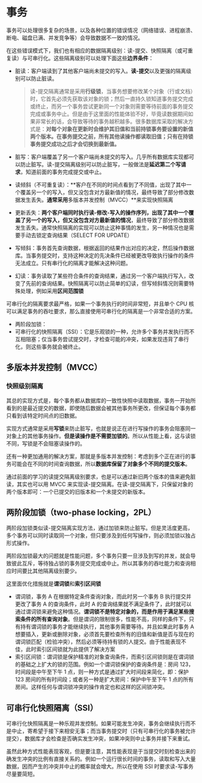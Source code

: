 # 事务

事务可以处理很多复杂的场景，以及各种位置的错误情况（网络错误、进程崩溃、断电、磁盘已满、并发竞争等）会导致数据不一致的情况。

在这些错误模式下，我们也有相应的数据隔离级别：读-提交、快照隔离（或可重复读）与可串行化。这些隔离级别可以处理下面这些**边界条件**：

- 脏读：客户端读到了其他客户端尚未提交的写入。**读-提交**以及更强的隔离级别可以防止脏读。

  > 读-提交隔离通常是采用**行级锁**，当事务想要修改某个对象（行或文档）时，它首先必须先获取该对象的锁；然后一直持久锁知道事务提交完成或终止，而另一个事务尝试更新同一个对象则需要等待前面的事务提交完成或事务中止。但是由于这里面的性能体验不好，毕竟读数据期间如果非常长的话，会导致等待的事务越积越多。很多数据库采取的解决方式是：**对每个对象在更新时会维护其旧值和当前持锁事务要设置的新值两个版本。在事务提交之前，所有其他读操作都读取旧值；只有在持锁事务提交成功之后才会切换到最新值。**

- 脏写：客户端覆盖了另一个客户端尚未提交的写入。几乎所有数据库实现都可以防止脏写。读-提交隔离级别可以防止脏写，一般做法是**延迟第二个写请求**，知道前面的事务完成提交或中止。

- 读倾斜（不可重复读）：**客户在不同的时间点看到了不同值，出现了其中一个覆盖另一个的写入，但又没包含对方最新值的情况，最终导致了部分修改数据发生丢失。**通常采用**多版本并发控制（MVCC）**来实现快照隔离

- 更新丢失：**两个客户端同时执行读-修改-写入的操作序列，出现了其中一个覆盖了另一个的写入，但又没包含对方最新值的情况**，最终导致了部分修改数据发生丢失。通常快照隔离的实现可以防止这种事情的发生，另一种情况也是需要手动去锁定查询结果（SELECT FOR UPDATE）

- 写倾斜：事务首先查询数据，根据返回的结果作出对应的决定，然后操作数据库。当事务提交时，支持这种决定的先决条件已经被更改导致执行操作的条件无法成立。只有串行化的隔离才能解决这种问题。

- 幻读：事务读取了某些符合条件的查询结果，通过另一个客户端执行写入，改变了先前的查询结果。快照隔离可以防止简单的幻读，但写倾斜情况则需要特殊处理，例如采用**区间范围锁**

可串行化的隔离要求最严格，如果一个事务执行的时间非常短，并且单个 CPU 核可以满足事务的吞吐要求，那么直接使用可串行化的隔离是一个非常合适的方案。

- 两阶段加锁：
- 可串行化的快照隔离（SSI）：它是乐观锁的一种，允许多个事务并发执行而不互相阻塞；仅当事务尝试提交时，才检查可能的冲突，如果发现违背了串行化，则这些事务就会被终止。

## 多版本并发控制（MVCC）

### 快照级别隔离

其总的实现方式是，每个事务都从数据库的一致性快照中读取数据，事务一开始所看到的是最近提交的数据，即使随后数据会被其他事务所更改，但保证每个事务都只看到该特定时间点的旧数据。

实现方式通常是采用**写锁**来防止脏写，也就是说正在进行写操作的事务会阻塞同一对象上的其他事务操作。**但是读操作是不需要加锁的**。所以从性能上看，这与读锁不同，写锁是不会阻塞读操作的。

还有一种更加通用的解决方案，那就是多版本并发控制：考虑到多个正在进行的事务可能会在不同的时间查询数据，所以**数据库保留了对象多个不同的提交版本**。

通过前面的学习的读提交隔离级别要求，也是可以通过新旧两个版本的值来避免脏读，其实也可以用 MVCC 来实现读-提交隔离。在读-提交隔离下，只保留对象的两个版本即可：一个已提交的旧版本和一个未提交的新版本。

## 两阶段加锁（two-phase locking，2PL）

两阶段加锁类似读-提交隔离实现方法，通过加锁来防止脏写。但是灵活度更高，多个事务可以同时读取同一个对象，但只要涉及到任何写操作，则必须加锁以独占形式操作。

两阶段加锁最大的问题就是性能问题，多个事务只要一旦涉及到写的并发，就会导致彼此互斥，等待独占锁的事务提交完成或中止。所以其事务的吞吐能力和查询相应时间要比其他隔离级别要少。

这里面优化措施就是**谓词锁**和**索引区间锁**

- 谓词锁，事务 A 在根据特定条件查询对象，而此时另一个事务 B 执行提交并更改了事务 A 的查询条件，此时 A 的查询结果就不满足条件了，此时就可以通过谓词锁来避免这种情况。**谓词锁不是特定对象的，而是作用于满足某些搜索条件的所有查询对象**。但是谓词的限制很多，性能不高，同样的条件下，只有持有谓词锁的事务才能继续执行，其他事务需要等待。并且如果此时事务 A 想要插入，更新或删除对象，必须首先要检查所有的旧值和新值是否与现在的谓词锁匹配（检验冲突），然后必须等待持有锁的人提交。由于性能表现不佳，此时索引区间锁就为此提供了解决方案
- 索引区间锁：谓词锁是保护精准的对象查询条件，而索引区间锁则是在谓词锁的基础之上扩大的锁的范围。例如一个谓词锁保护的查询条件是：房间 123，时间段是中午至下午 1 点，则一种方式是通过扩大时间段来简化，即：保护 123 房间的所有时间段；或者另一种是扩大房间：保护中午至下午 1 点的所有房间。这样任何与谓词锁冲突的操作肯定也和这样的区间锁冲突。

## 可串行化快照隔离（SSI）

可串行化快照隔离是一种乐观并发控制。如果可能发生冲突，事务会继续执行而不是中止，寄希望于接下来相安无事；而当事务提交时（只有可串行化的事务被允许提交），数据库才会检查是否确实发生冲突，如果冲突则中止事务并接下来重试。

虽然此种方式性能表现客观，但是要注意，其性能表现是于当提交时刻检查出来的确发生冲突的比例有直接关系的。例如一个运行很长时间的事务，读取和写入大量数据，因而产生的冲突并中止的概率就会增大。所以在使用 SSI 时要求读-写事务尽量要简短。